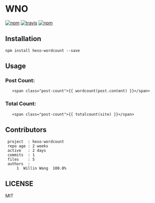 # WNO

[![npm](https://img.shields.io/npm/v/hexo-wordcount.svg?style=plastic)](https://npmjs.org/package/hexo-wordcount) [![travis](https://img.shields.io/travis/willin/hexo-wordcount.svg)](https://travis-ci.org/willin/node-wno) [![npm](https://img.shields.io/npm/dm/hexo-wordcount.svg?style=plastic)](https://npmjs.org/package/hexo-wordcount) 

## Installation

```
npm install hexo-wordcount --save
```


## Usage

### Post Count:

```ejs
   <span class="post-count">{{ wordcount(post.content) }}</span>
```

### Total Count:


```ejs
   <span class="post-count">{{ totalcount(site) }}</span>
```


## Contributors

```
 project  : hexo-wordcount
 repo age : 2 weeks
 active   : 2 days
 commits  : 1
 files    : 5
 authors  : 
     1  Willin Wang  100.0%
```

## LICENSE

MIT